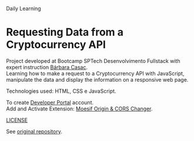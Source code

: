 Daily Learning

# Requesting Data from a Cryptocurrency API

Project developed at Bootcamp SPTech Desenvolvimento Fullstack with expert instruction [Bárbara Casac](https://github.com/bahcasac "Bárbara Casac").<br/>
Learning how to make a request to a Cryptocurrency API with JavaScript, manipulate the data and display the information on a responsive web page.

Technologies used: HTML, CSS e JavaScript.

To create [Developer Portal](https://pro.coinmarketcap.com/account) account.<br/>
Add and Activate Extension: [Moesif Origin & CORS Changer](https://chrome.google.com/webstore/detail/moesif-origin-cors-change/digfbfaphojjndkpccljibejjbppifbc).

[LICENSE](./LICENSE)

See [original repository](https://github.com/bahcasac/DigitalOne).

